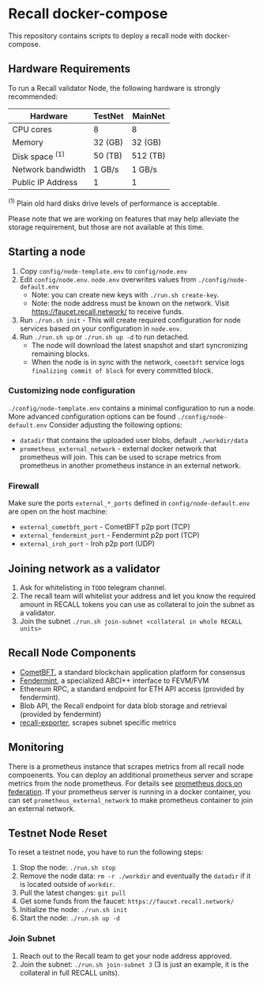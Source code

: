 # Recall docker-compose

This repository contains scripts to deploy a recall node with docker-compose.

## Hardware Requirements

To run a Recall validator Node, the following hardware is strongly recommended:

| Hardware          | TestNet  | MainNet   |
|-------------------|----------|-----------|
| CPU cores         | 8        | 8         |
| Memory            | 32 (GB)  | 32 (GB)   |
| Disk space <sup>(1)</sup>    | 50 (TB)  | 512 (TB)  |
| Network bandwidth | 1 GB/s   | 1 GB/s    |
| Public IP Address | 1        | 1         |

<sup>(1)</sup> Plain old hard disks drive levels of performance is acceptable.

Please note that we are working on features that may help alleviate the storage requirement, but those are not available at this time.

## Starting a node
1. Copy `config/node-template.env` to `config/node.env`
2. Edit `config/node.env`. `node.env` overwrites values from `./config/node-default.env`
   * Note: you can create new keys with `./run.sh create-key`.
   * Note: the node address must be known on the network. Visit https://faucet.recall.network/ to receive funds.
3. Run `./run.sh init` - This will create required configuration for node services based on your configuration in `node.env`.
4. Run `./run.sh up` or `./run.sh up -d` to run detached.
   * The node will download the latest snapshot and start syncronizing remaining blocks.
   * When the node is in sync with the network, `cometbft` service logs `finalizing commit of block` for every committed block.

### Customizing node configuration
`./config/node-template.env` contains a minimal configuration to run a node.
More advanced configuration options can be found `./config/node-default.env`
Consider adjusting the following options:
* `datadir` that contains the uploaded user blobs, default `./workdir/data`
* `prometheus_external_network` - external docker network that prometheus will join. This can be used to scrape metrics from prometheus in another prometheus instance in an external network.

### Firewall
Make sure the ports `external_*_ports` defined in `config/node-default.env` are open on the host machine:
* `external_cometbft_port` - CometBFT p2p port (TCP)
* `external_fendermint_port` - Fendermint p2p port (TCP)
* `external_iroh_port` - Iroh p2p port (UDP)

## Joining network as a validator
1. Ask for whitelisting in `TODO` telegram channel.
2. The recall team will whitelist your address and let you know the required amount in RECALL tokens you can use as collateral to join the subnet as a validator.
3. Join the subnet `./run.sh join-subnet <collateral in whole RECALL units>`

## Recall Node Components
* [CometBFT](https://cometbft.com/), a standard blockchain application platform for consensus
* [Fendermint](https://github.com/recallnet/ipc/blob/main/docs/fendermint), a specialized ABCI++ interface to FEVM/FVM
* Ethereum RPC, a standard endpoint for ETH API access (provided by fendermint).
* Blob API, the Recall endpoint for data blob storage and retrieval (provided by fendermint)
* [recall-exporter](https://github.com/recallnet/recall-exporter), scrapes subnet specific metrics

## Monitoring
There is a prometheus instance that scrapes metrics from all recall node compoenents.
You can deploy an additional prometheus server and scrape metrics from the node prometheus.
For details see [prometheus docs on federation](https://prometheus.io/docs/prometheus/latest/federation/).
If your prometheus server is running in a docker container, you can set `prometheus_external_network` to make prometheus container to join an external network.

## Testnet Node Reset
To reset a testnet node, you have to run the following steps:
1. Stop the node: `./run.sh stop`
2. Remove the node data: `rm -r ./workdir` and eventually the `datadir` if it is located outside of `workdir`.
3. Pull the latest changes: `git pull`
4. Get some funds from the faucet: `https://faucet.recall.network/`
5. Initialize the node: `./run.sh init`
6. Start the node: `./run.sh up -d`

### Join Subnet
1. Reach out to the Recall team to get your node address approved.
2. Join the subnet: `./run.sh join-subnet 3` (3 is just an example, it is the collateral in full RECALL units).
